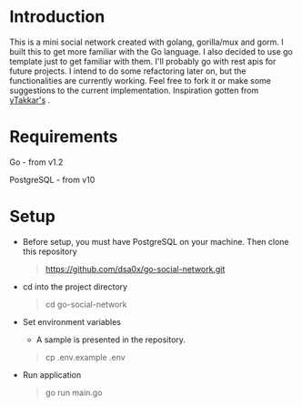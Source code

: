 
# Introduction
This is a mini social network created with golang, gorilla/mux and gorm. I built this to get more familiar with the Go language. 
I also decided to use go template just to get familiar with them. I'll probably go with rest apis for future projects.
I intend to do some refactoring later on, but the functionalities are currently working. Feel free to fork it or make some suggestions to the current implementation.
Inspiration gotten from <a href="/https://github.com/yTakkar/Go-Mini-Social-Network">yTakkar's</a> .

# Requirements
Go - from v1.2

PostgreSQL - from v10

# Setup
- Before setup, you must have PostgreSQL on your machine. Then clone this repository

    > https://github.com/dsa0x/go-social-network.git

- cd into the project directory

   > cd go-social-network

- Set environment variables

  - A sample is presented in the repository.
  
  > cp .env.example .env

- Run application

  > go run main.go







